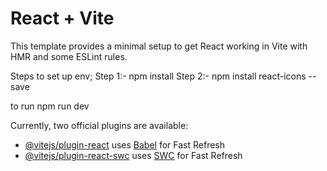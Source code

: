 # React + Vite

This template provides a minimal setup to get React working in Vite with HMR and some ESLint rules.

Steps to set up env;
Step 1:- npm install
Step 2:- npm install react-icons --save

to run 
npm run dev

Currently, two official plugins are available:

- [@vitejs/plugin-react](https://github.com/vitejs/vite-plugin-react/blob/main/packages/plugin-react/README.md) uses [Babel](https://babeljs.io/) for Fast Refresh
- [@vitejs/plugin-react-swc](https://github.com/vitejs/vite-plugin-react-swc) uses [SWC](https://swc.rs/) for Fast Refresh
